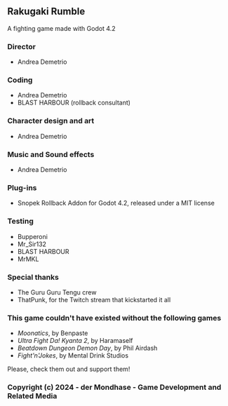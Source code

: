 ## Rakugaki Rumble
A fighting game made with Godot 4.2

### Director
* Andrea Demetrio

### Coding
* Andrea Demetrio
* BLAST HARBOUR (rollback consultant)

### Character design and art
* Andrea Demetrio

### Music and Sound effects
* Andrea Demetrio

### Plug-ins
* Snopek Rollback Addon for Godot 4.2, released under a MIT license

### Testing
* Bupperoni
* Mr_Sir132
* BLAST HARBOUR
* MrMKL

### Special thanks
* The Guru Guru Tengu crew
* ThatPunk, for the Twitch stream that kickstarted it all

### This game couldn't have existed without the following games
* *Moonatics*, by Benpaste
* *Ultra Fight Da! Kyanta 2*, by Haramaself
* *Beatdown Dungeon Demon Day*, by Phil Airdash
* *Fight'n'Jokes*, by Mental Drink Studios

Please, check them out and support them!

### Copyright (c) 2024 - der Mondhase - Game Development and Related Media